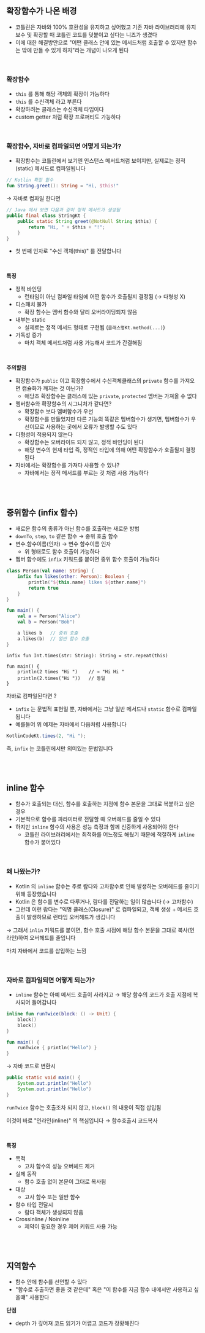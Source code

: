 ## 확장함수가 나온 배경

- 코틀린은 자바와 100% 호환성을 유지하고 싶어했고 기존 자바 라이브러리에 유지보수 및 확장할 때 코틀린 코드를 덧붙이고 싶다는 니즈가 생겼다
- 이에 대한 해결방안으로 "어떤 클래스 안에 있는 메서드처럼 호출할 수 있지만 함수는 밖에 만들 수 있게 하자"라는 개념이 나오게 된다

</br>

### 확장함수

- `this` 를 통해 해당 객체의 확장이 가능하다
- `this` 를 수신객체 라고 부른다
- 확장하려는 클래스는 수신객체 타입이다
- custom getter 처럼 확장 프로퍼티도 가능하다

</br>

### 확장함수, 자바로 컴파일되면 어떻게 되는가?

- 확장함수는 코틀린에서 보기엔 인스턴스 메서드처럼 보이지만, 실제로는 정적(static) 메서드로 컴파일됩니다

```kotlin
// Kotlin 확장 함수
fun String.greet(): String = "Hi, $this!"
```

→ 자바로 컴파일 한다면

```java
// Java 에서 보면 다음과 같이 정적 메서드가 생성됨
public final class StringKt {
    public static String greet(@NotNull String $this) {
        return "Hi, " + $this + "!";
    }
}
```

- 첫 번째 인자로 "수신 객체(this)" 를 전달합니다

</br>

**특징**

- 정적 바인딩
  - 런타임이 아닌 컴파일 타임에 어떤 함수가 호출될지 결정됨 (→ 다형성 X)
- 디스패치 불가
  - 확장 함수는 멤버 함수와 달리 오버라이딩되지 않음
- 내부는 static
  - 실제로는 정적 메서드 형태로 구현됨 (`클래스명Kt.method(...)`)
- 가독성 증가
  - 마치 객체 메서드처럼 사용 가능해서 코드가 간결해짐

</br>

**주의할점**

- 확장함수가 `public` 이고 확장함수에서 수신객체클래스의 `private` 함수를 가져오면 캡슐화가 깨지는 것 아닌가?
  - 애당초 확장함수는 클래스에 있는 `private`, `protected` 멤버는 가져올 수 없다
- 멤버함수와 확장함수의 시그니처가 같다면?
  - 확장함수 보다 멤버함수가 우선
  - 확장함수를 만들었지만 다른 기능의 똑같은 멤버함수가 생기면, 멤버함수가 우선이므로 사용하는 곳에서 오류가 발생할 수도 있다
- 다형성이 적용되지 않는다
  - 확장함수는 오버라이드 되지 않고, 정적 바인딩이 된다
  - 해당 변수의 현재 타입 즉, 정적인 타입에 의해 어떤 확장함수가 호출될지 결정된다
- 자바에서는 확장함수를 가져다 사용할 수 있나?
  - 자바에서는 정적 메서드를 부르는 것 처럼 사용 가능하다

</br>
</br>

## 중위함수 (infix 함수)

- 새로운 함수의 종류가 아닌 함수를 호출하는 새로운 방법
- `downTo`, `step`, `to` 같은 함수 → 중위 호출 함수
- 변수.함수이름(인자) → 변수 함수이름 인자
  - 위 형태로도 함수 호출이 가능하다
- 멤버 함수에도 `infix` 키워드를 붙이면 중위 함수 호출이 가능하다

```kotlin
class Person(val name: String) {
    infix fun likes(other: Person): Boolean {
        println("${this.name} likes ${other.name}")
        return true
    }
}

fun main() {
    val a = Person("Alice")
    val b = Person("Bob")

    a likes b   // 중위 호출
    a.likes(b)  // 일반 함수 호출
}
```

```kotiln
infix fun Int.times(str: String): String = str.repeat(this)

fun main() {
    println(2 times "Hi ")    // → "Hi Hi "
    println(2.times("Hi "))   // 동일
}
```

자바로 컴파일된다면 ?

- `infix` 는 문법적 표현일 뿐, 자바에서는 그냥 일반 메서드나 `static` 함수로 컴파일됩니다
- 예를들어 위 예제는 자바에서 다음처럼 사용합니다

```java
KotlinCodeKt.times(2, "Hi ");
```

즉, `infix` 는 코틀린에서만 의미있는 문법입니다

</br>
</br>

## inline 함수

- 함수가 호출되는 대신, 함수를 호출하는 지점에 함수 본문을 그대로 복붙하고 싶은 경우
- 기본적으로 함수를 파라미터로 전달할 때 오버헤드를 줄일 수 있다
- 하지만 `inline` 함수의 사용은 성능 측정과 함께 신중하게 사용되어야 한다
  - 코틀린 라이브러리에서는 최적화를 어느정도 해뒀기 때문에 적절하게 `inline` 함수가 붙어있다

</br>

### 왜 나왔는가?

- Kotlin 의 `inline` 함수는 주로 람다와 고차함수로 인해 발생하는 오버헤드를 줄이기 위해 등장했습니다
- Kotlin 은 함수를 변수로 다루거나, 람다를 전달하는 일이 많습니다 (→ 고차함수)
- 그런데 이런 람다는 "익명 클래스(Closure)" 로 컴파일되고, 객체 생성 + 메서드 호출이 발생하므로 런타임 오버헤드가 생깁니다

→ 그래서 `inlin` 키워드를 붙이면, 함수 호출 시점에 해당 함수 본문을 그대로 복사(인라인)하여 오버헤드를 줄입니다

마치 자바에서 코드를 삽입하는 느낌

</br>

### 자바로 컴파일되면 어떻게 되는가?

- `inline` 함수는 아예 메서드 호출이 사라지고 → 해당 함수의 코드가 호출 지점에 복사되어 들어갑니다

```kotlin
inline fun runTwice(block: () -> Unit) {
    block()
    block()
}

fun main() {
    runTwice { println("Hello") }
}
```

→ 자바 코드로 변환시

```java
public static void main() {
    System.out.println("Hello")
    System.out.println("Hello")
}
```

`runTwice` 함수는 호출조차 되지 않고, `block()` 의 내용이 직접 삽입됨

이것이 바로 "인라인(inline)" 의 핵심입니다 → 함수호출시 코드복사

</br>

**특징**

- 목적
  - 고차 함수의 성능 오버헤드 제거
- 실제 동작
  - 함수 호출 없이 본문이 그대로 복사됨
- 대상
  - 고사 함수 또는 일반 함수
- 함수 타입 전달시
  - 람다 객체가 생성되지 않음
- Crossinline / Noinline
  - 제약이 필요한 경우 제어 키워드 사용 가능

</br>
</br>

## 지역함수

- 함수 안에 함수를 선언할 수 있다
- "함수로 추출하면 좋을 것 같은데" 혹은 "이 함수를 지금 함수 내에서만 사용하고 싶을떄" 사용한다

**단점**

- depth 가 깊어져 코드 읽기가 어렵고 코드가 장황해진다
